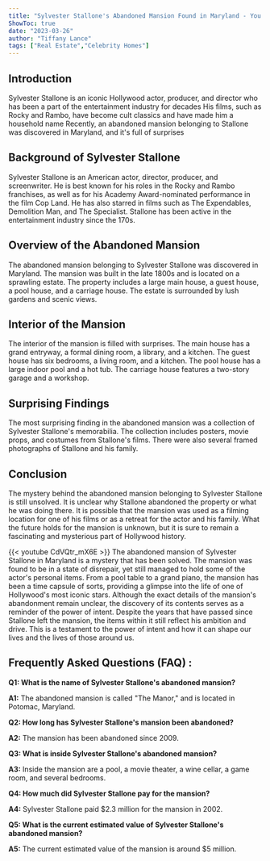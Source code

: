 ```yaml
---
title: "Sylvester Stallone's Abandoned Mansion Found in Maryland - You Won't Believe What's Inside!"
ShowToc: true 
date: "2023-03-26"
author: "Tiffany Lance" 
tags: ["Real Estate","Celebrity Homes"]
---
```

## Introduction

Sylvester Stallone is an iconic Hollywood actor, producer, and director who has been a part of the entertainment industry for decades His films, such as Rocky and Rambo, have become cult classics and have made him a household name Recently, an abandoned mansion belonging to Stallone was discovered in Maryland, and it's full of surprises

## Background of Sylvester Stallone

Sylvester Stallone is an American actor, director, producer, and screenwriter. He is best known for his roles in the Rocky and Rambo franchises, as well as for his Academy Award-nominated performance in the film Cop Land. He has also starred in films such as The Expendables, Demolition Man, and The Specialist. Stallone has been active in the entertainment industry since the 170s.

## Overview of the Abandoned Mansion

The abandoned mansion belonging to Sylvester Stallone was discovered in Maryland. The mansion was built in the late 1800s and is located on a sprawling estate. The property includes a large main house, a guest house, a pool house, and a carriage house. The estate is surrounded by lush gardens and scenic views.

## Interior of the Mansion

The interior of the mansion is filled with surprises. The main house has a grand entryway, a formal dining room, a library, and a kitchen. The guest house has six bedrooms, a living room, and a kitchen. The pool house has a large indoor pool and a hot tub. The carriage house features a two-story garage and a workshop.

## Surprising Findings

The most surprising finding in the abandoned mansion was a collection of Sylvester Stallone's memorabilia. The collection includes posters, movie props, and costumes from Stallone's films. There were also several framed photographs of Stallone and his family.

## Conclusion

The mystery behind the abandoned mansion belonging to Sylvester Stallone is still unsolved. It is unclear why Stallone abandoned the property or what he was doing there. It is possible that the mansion was used as a filming location for one of his films or as a retreat for the actor and his family. What the future holds for the mansion is unknown, but it is sure to remain a fascinating and mysterious part of Hollywood history.

{{< youtube CdVQtr_mX6E >}} 
The abandoned mansion of Sylvester Stallone in Maryland is a mystery that has been solved. The mansion was found to be in a state of disrepair, yet still managed to hold some of the actor's personal items. From a pool table to a grand piano, the mansion has been a time capsule of sorts, providing a glimpse into the life of one of Hollywood's most iconic stars. Although the exact details of the mansion's abandonment remain unclear, the discovery of its contents serves as a reminder of the power of intent. Despite the years that have passed since Stallone left the mansion, the items within it still reflect his ambition and drive. This is a testament to the power of intent and how it can shape our lives and the lives of those around us.

## Frequently Asked Questions (FAQ) :
**Q1: What is the name of Sylvester Stallone's abandoned mansion?**

**A1:** The abandoned mansion is called "The Manor," and is located in Potomac, Maryland.

**Q2: How long has Sylvester Stallone's mansion been abandoned?**

**A2:** The mansion has been abandoned since 2009.

**Q3: What is inside Sylvester Stallone's abandoned mansion?**

**A3:** Inside the mansion are a pool, a movie theater, a wine cellar, a game room, and several bedrooms.

**Q4: How much did Sylvester Stallone pay for the mansion?**

**A4:** Sylvester Stallone paid $2.3 million for the mansion in 2002.

**Q5: What is the current estimated value of Sylvester Stallone's abandoned mansion?**

**A5:** The current estimated value of the mansion is around $5 million.



